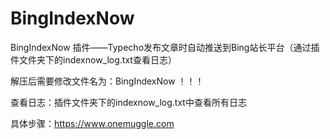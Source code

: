 # BingIndexNow
BingIndexNow 插件——Typecho发布文章时自动推送到Bing站长平台（通过插件文件夹下的indexnow_log.txt查看日志）

解压后需要修改文件名为：BingIndexNow ！！！

查看日志：插件文件夹下的indexnow_log.txt中查看所有日志

具体步骤：https://www.onemuggle.com
